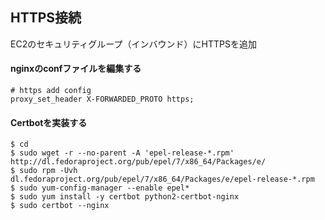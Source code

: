 ## HTTPS接続

EC2のセキュリティグループ（インバウンド）にHTTPSを追加

#### nginxのconfファイルを編集する

```
# https add config 
proxy_set_header X-FORWARDED_PROTO https;
```


#### Certbotを実装する
```
$ cd 
$ sudo wget -r --no-parent -A 'epel-release-*.rpm' http://dl.fedoraproject.org/pub/epel/7/x86_64/Packages/e/
$ sudo rpm -Uvh dl.fedoraproject.org/pub/epel/7/x86_64/Packages/e/epel-release-*.rpm
$ sudo yum-config-manager --enable epel*
$ sudo yum install -y certbot python2-certbot-nginx
$ sudo certbot --nginx
```